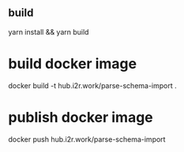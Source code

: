 ## build
yarn install && yarn build

# build docker image
docker build -t hub.i2r.work/parse-schema-import .

# publish docker image
docker push hub.i2r.work/parse-schema-import